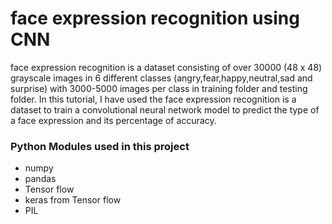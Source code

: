 # face expression recognition using CNN
face expression recognition is a dataset consisting of over 30000 (48 x 48) grayscale images in 6 different classes 
(angry,fear,happy,neutral,sad and surprise) with 3000-5000 images per class in training folder and testing folder. 
In this tutorial, I have used the face expression recognition is a dataset to train a convolutional neural network model to 
predict the type of a face expression and its percentage of accuracy.

### Python Modules used in this project

- numpy
- pandas
- Tensor flow
- keras from Tensor flow
- PIL
